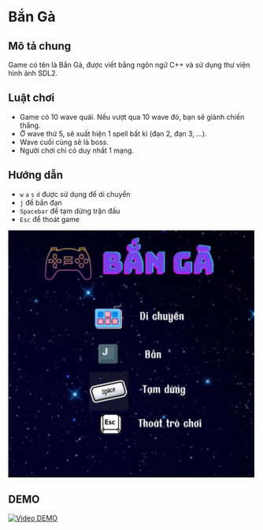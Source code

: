 # Bắn Gà

## Mô tả chung
  Game có tên là Bắn Gà, được viết bằng ngôn ngữ C++ và sử dụng thư viện hình ảnh SDL2.
  
## Luật chơi
  - Game có 10 wave quái. Nếu vượt qua 10 wave đó, bạn sẽ giành chiến thắng.
  - Ở wave thứ 5, sẽ xuất hiện 1 spell bất kì (đạn 2, đạn 3, ...).
  - Wave cuối cùng sẽ là boss.
  - Người chơi chỉ có duy nhất 1 mạng.


## Hướng dẫn
  - `w` `a` `s` `d` được sử dụng để di chuyển
  - `j` để bắn đạn
  - `Spacebar` để tạm dừng trận đấu
  - `Esc` để thoát game
  
  ![HELP](assets/Game_Help.png)
  
  
##  DEMO

[![Video DEMO](https://img.youtube.com/vi/5Zv5Z4ctXn0/maxresdefault.jpg)](https://youtu.be/5Zv5Z4ctXn0)
